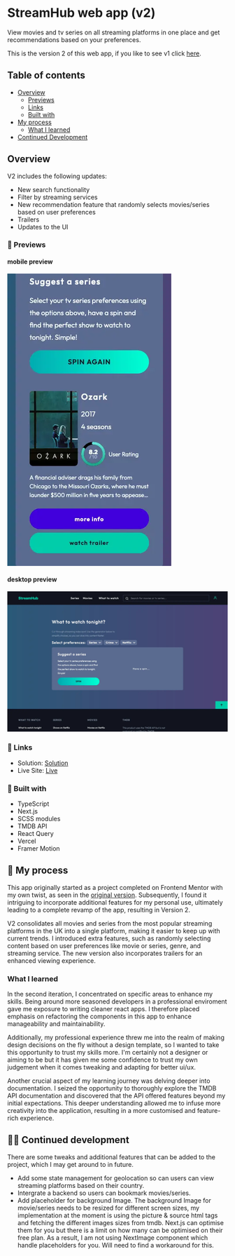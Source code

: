 # StreamHub web app (v2)

View movies and tv series on all streaming platforms in one place and get recommendations based on your preferences.

This is the version 2 of this web app, if you like to see v1 click [here](https://streamhubtvv1.vercel.app/).

## Table of contents

- [Overview](#overview)
  - [Previews](#previews)
  - [Links](#links)
  - [Built with](#built-with)
- [My process](#my-process)
  - [What I learned](#what-i-learned)
- [Continued Development](#continued-development)

## Overview

V2 includes the following updates:

- New search functionality
- Filter by streaming services
- New recommendation feature that randomly selects movies/series based on user preferences
- Trailers
- Updates to the UI

### 📸&nbsp;Previews

#### mobile preview

![Mobile](/public/assets/screenshots/streamhub-mobile2.webp "Mobile Preview")

#### desktop preview

![Desktop](/public/assets/screenshots/streamhub-desktop2.webp "Desktop Preview")

### 🔗&nbsp;Links

- Solution: [Solution](https://github.com/jkellerman/StreamHub)
- Live Site: [Live](https://streamhubtv.vercel.app/)

### 🧰&nbsp;Built with

- TypeScript
- Next.js
- SCSS modules
- TMDB API
- React Query
- Vercel
- Framer Motion

## 💭&nbsp;My process

This app originally started as a project completed on Frontend Mentor with my own twist, as seen in the [original version](https://streamhubtvv1.vercel.app/). Subsequently, I found it intriguing to incorporate additional features for my personal use, ultimately leading to a complete revamp of the app, resulting in Version 2.

V2 consolidates all movies and series from the most popular streaming platforms in the UK into a single platform, making it easier to keep up with current trends. I introduced extra features, such as randomly selecting content based on user preferences like movie or series, genre, and streaming service. The new version also incorporates trailers for an enhanced viewing experience.

### What I learned

In the second iteration, I concentrated on specific areas to enhance my skills. Being around more seasoned developers in a professional enviroment gave me exposure to writing cleaner react apps. I therefore placed emphasis on refactoring the components in this app to enhance manageability and maintainability.

Additionally, my professional experience threw me into the realm of making design decisions on the fly without a design template, so I wanted to take this opportunity to trust my skills more. I'm certainly not a designer or aiming to be but it has given me some confidence to trust my own judgement when it comes tweaking and adapting for better ui/ux.

Another crucial aspect of my learning journey was delving deeper into documentation. I seized the opportunity to thoroughly explore the TMDB API documentation and discovered that the API offered features beyond my initial expectations. This deeper understanding allowed me to infuse more creativity into the application, resulting in a more customised and feature-rich experience.

## 👨‍💻&nbsp;Continued development

There are some tweaks and additional features that can be added to the project, which I may get around to in future.

- Add some state management for geolocation so can users can view streaming platforms based on their country.
- Intergrate a backend so users can bookmark movies/series.
- Add placeholder for background Image. The background Image for movie/series needs to be resized for different screen sizes, my implementation at the moment is using the picture & source html tags and fetching the different images sizes from tmdb. Next.js can optimise them for you but there is a limit on how many can be optimised on their free plan. As a result, I am not using NextImage component which handle placeholders for you. Will need to find a workaround for this.
